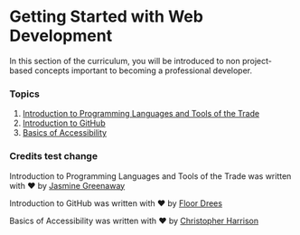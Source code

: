 # Getting Started with Web Development

In this section of the curriculum, you will be introduced to non project-based concepts important to becoming a professional developer.

### Topics

1. [Introduction to Programming Languages and Tools of the Trade](1-intro-to-programming-languages/README.md)
2. [Introduction to GitHub](2-github-basics/README.md)
3. [Basics of Accessibility](3-accessibility/README.md)

### Credits test change 

Introduction to Programming Languages and Tools of the Trade was written with ♥️ by [Jasmine Greenaway](https://twitter.com/paladique)

Introduction to GitHub was written with ♥️ by [Floor Drees](https://twitter.com/floordrees)

Basics of Accessibility was written with ♥️ by [Christopher Harrison](https://twitter.com/geektrainer)
